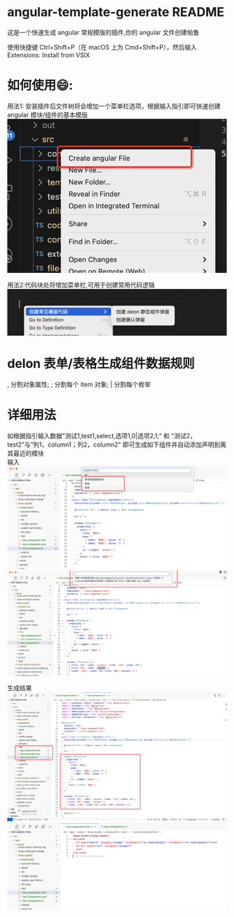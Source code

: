 # angular-template-generate README

这是一个快速生成 angular 常规模版的插件,你的 angular 文件创建帕鲁

使用快捷键 Ctrl+Shift+P（在 macOS 上为 Cmd+Shift+P），然后输入 Extensions: Install from VSIX

# 如何使用😄:

用法1: 安装插件后文件树将会增加一个菜单栏选项，根据输入指引即可快速创建 angular 模块/组件的基本模版
![alt text](/src/resource/image.png) 

用法2:代码块处将增加菜单栏,可用于创建常用代码逻辑
![alt text](/src/resource/image-1.png)


# delon 表单/表格生成组件数据规则

, 分割对象属性;
; 分割每个 item 对象;
| 分割每个枚举

# 详细用法
如根据指引输入数据"测试1,test1,select,选项1,0|选项2,1;" 和 "测试2，test2”与“列1，column1；列2，column2" 即可生成如下组件并自动添加声明到离其最近的模块 <br>
输入
![alt text](image-1.png)
![alt text](image-2.png)

生成结果
![alt text](image.png)
![alt text](image-3.png)

